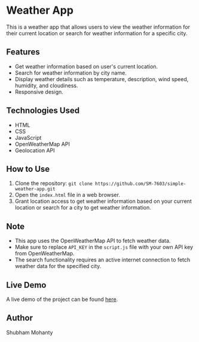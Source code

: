 # Weather App

This is a weather app that allows users to view the weather information for their current location or search for weather information for a specific city.

## Features

- Get weather information based on user's current location.
- Search for weather information by city name.
- Display weather details such as temperature, description, wind speed, humidity, and cloudiness.
- Responsive design.

## Technologies Used

- HTML
- CSS
- JavaScript
- OpenWeatherMap API
- Geolocation API

## How to Use

1. Clone the repository: `git clone https://github.com/SM-7603/simple-weather-app.git`
2. Open the `index.html` file in a web browser.
3. Grant location access to get weather information based on your current location or search for a city to get weather information.

## Note

- This app uses the OpenWeatherMap API to fetch weather data.
- Make sure to replace `API_KEY` in the `script.js` file with your own API key from OpenWeatherMap.
- The search functionality requires an active internet connection to fetch weather data for the specified city.

## Live Demo

A live demo of the project can be found [here](https://sm-7603.github.io/simple-weather-app/).

## Author

Shubham Mohanty

